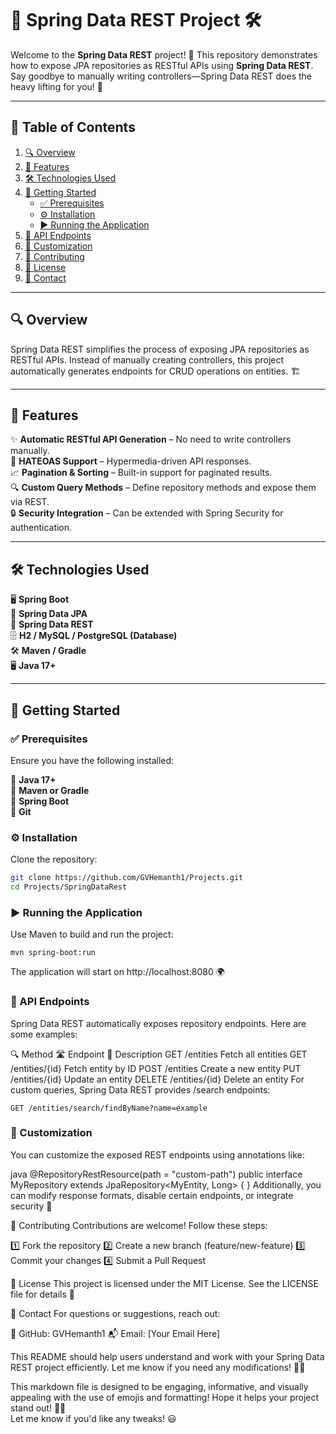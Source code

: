 # 🌟 Spring Data REST Project 🛠️

Welcome to the **Spring Data REST** project! 🎉 This repository demonstrates how to expose JPA repositories as RESTful APIs using **Spring Data REST**. Say goodbye to manually writing controllers—Spring Data REST does the heavy lifting for you! 🚀

---

## 📌 Table of Contents

1. [🔍 Overview](#overview)
2. [🚀 Features](#features)
3. [🛠️ Technologies Used](#technologies-used)
4. [🚀 Getting Started](#getting-started)
    - [✅ Prerequisites](#prerequisites)
    - [⚙️ Installation](#installation)
    - [▶️ Running the Application](#running-the-application)
5. [🔗 API Endpoints](#api-endpoints)
6. [🎨 Customization](#customization)
7. [🤝 Contributing](#contributing)
8. [📜 License](#license)
9. [📧 Contact](#contact)

---

## 🔍 Overview

Spring Data REST simplifies the process of exposing JPA repositories as RESTful APIs. Instead of manually creating controllers, this project automatically generates endpoints for CRUD operations on entities. 🏗️

---

## 🚀 Features

✨ **Automatic RESTful API Generation** – No need to write controllers manually.  
🔗 **HATEOAS Support** – Hypermedia-driven API responses.  
📈 **Pagination & Sorting** – Built-in support for paginated results.  
🔍 **Custom Query Methods** – Define repository methods and expose them via REST.  
🔒 **Security Integration** – Can be extended with Spring Security for authentication.

---

## 🛠️ Technologies Used

🖥️ **Spring Boot**  
🔌 **Spring Data JPA**  
📡 **Spring Data REST**  
🗄️ **H2 / MySQL / PostgreSQL (Database)**  
🛠️ **Maven / Gradle**  
🖥️ **Java 17+**

---

## 🚀 Getting Started

### ✅ Prerequisites

Ensure you have the following installed:

🔹 **Java 17+**  
🔹 **Maven or Gradle**  
🔹 **Spring Boot**  
🔹 **Git**

### ⚙️ Installation

Clone the repository:

```bash
git clone https://github.com/GVHemanth1/Projects.git
cd Projects/SpringDataRest
```
### ▶️ Running the Application
Use Maven to build and run the project:

```
mvn spring-boot:run
```

The application will start on http://localhost:8080 🌍

### 🔗 API Endpoints
Spring Data REST automatically exposes repository endpoints. Here are some examples:

🔍 Method	🛣️ Endpoint	📌 Description
GET	/entities	Fetch all entities
GET	/entities/{id}	Fetch entity by ID
POST	/entities	Create a new entity
PUT	/entities/{id}	Update an entity
DELETE	/entities/{id}	Delete an entity
For custom queries, Spring Data REST provides /search endpoints:

```
GET /entities/search/findByName?name=example
```
### 🎨 Customization
You can customize the exposed REST endpoints using annotations like:

java
@RepositoryRestResource(path = "custom-path")
public interface MyRepository extends JpaRepository<MyEntity, Long> {
}
Additionally, you can modify response formats, disable certain endpoints, or integrate security 🔐

🤝 Contributing
Contributions are welcome! Follow these steps:

1️⃣ Fork the repository 2️⃣ Create a new branch (feature/new-feature) 3️⃣ Commit your changes 4️⃣ Submit a Pull Request

📜 License
This project is licensed under the MIT License. See the LICENSE file for details 📄

📧 Contact
For questions or suggestions, reach out:

🔹 GitHub: GVHemanth1 📬 Email: [Your Email Here]

This README should help users understand and work with your Spring Data REST project efficiently. Let me know if you need any modifications! 🚀🔥


This markdown file is designed to be engaging, informative, and visually appealing with the use of emojis and formatting! Hope it helps your project stand out! 🎉💡  
Let me know if you'd like any tweaks! 😃  